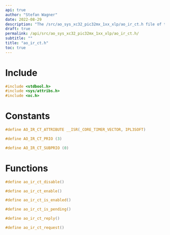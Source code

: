 ```yaml
---
api: true
author: "Stefan Wagner"
date: 2022-08-29
description: "The /src/ao_sys_xc32_pic32mx_1xx_xlp/ao_ir_ct.h file of the ao real-time operating system."
draft: true
permalink: /api/src/ao_sys_xc32_pic32mx_1xx_xlp/ao_ir_ct.h/
subtitle: ""
title: "ao_ir_ct.h"
toc: true
---
```


# Include

```c
#include <stdbool.h>
#include <sys/attribs.h>
#include <xc.h>
```

# Constants

```c
#define AO_IR_CT_ATTRIBUTE __ISR(_CORE_TIMER_VECTOR, IPL3SOFT)
```

```c
#define AO_IR_CT_PRIO (3)
```

```c
#define AO_IR_CT_SUBPRIO (0)
```

# Functions

```c
#define ao_ir_ct_disable()
```

```c
#define ao_ir_ct_enable()
```

```c
#define ao_ir_ct_is_enabled()
```

```c
#define ao_ir_ct_is_pending()
```

```c
#define ao_ir_ct_reply()
```

```c
#define ao_ir_ct_request()
```

